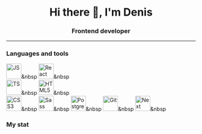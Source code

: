 <h1 align="center">Hi there 👋, I'm Denis</h1>
<h3 align="center">Frontend developer</h3>

---

### Languages and tools

<img src="https://cdn.jsdelivr.net/gh/devicons/devicon@latest/icons/javascript/javascript-original.svg" title="JS" width="40" height="40" />&nbsp
<img src="https://cdn.jsdelivr.net/gh/devicons/devicon@latest/icons/react/react-original.svg" title="React" width="40" height="40" />&nbsp        
<img src="https://cdn.jsdelivr.net/gh/devicons/devicon@latest/icons/typescript/typescript-original.svg" title="TS" width="40" height="40" />&nbsp
<img src="https://cdn.jsdelivr.net/gh/devicons/devicon@latest/icons/html5/html5-original.svg" title="HTML5" width="40" height="40" />&nbsp        
<img src="https://cdn.jsdelivr.net/gh/devicons/devicon@latest/icons/css3/css3-original.svg" title="CSS3" width="40" height="40" />&nbsp
<img src="https://cdn.jsdelivr.net/gh/devicons/devicon@latest/icons/sass/sass-original.svg" title="Sass" width="40" height="40" />&nbsp
<img src="https://cdn.jsdelivr.net/gh/devicons/devicon@latest/icons/postgresql/postgresql-original.svg" title="Postgresql" width="40" height="40" />&nbsp
<img src="https://cdn.jsdelivr.net/gh/devicons/devicon@latest/icons/git/git-original.svg" title="Git" width="40" height="40" />&nbsp
<img src="https://cdn.jsdelivr.net/gh/devicons/devicon@latest/icons/nextjs/nextjs-original.svg" title="Next" width="40" height="40" />&nbsp

### My stat

<div id="stat" align="center">
    <img src="http://github-profile-summary-cards.vercel.app/api/cards/profile-details?username=Sitdikov-Denis&theme=default" alt=""/>
    <img src="http://github-profile-summary-cards.vercel.app/api/cards/repos-per-language?username=Sitdikov-Denis&theme=default" alt=""/>
    <img src="http://github-profile-summary-cards.vercel.app/api/cards/stats?username=Sitdikov-Denis&theme=default" alt=""/>
</div>
          
          
          
          
          
          
